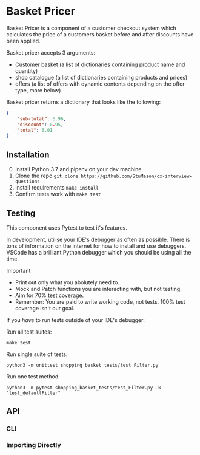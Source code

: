 # Basket Pricer

Basket Pricer is a component of a customer checkout system which calculates the price of a customers basket before and after discounts have been applied.

Basket pricer accepts 3 arguments:

* Customer basket (a list of dictionaries containing product name and quantity)
* shop catalogue (a list of dictionaries containing products and prices)
* offers (a list of offers with dynamic contents depending on the offer type, more below)

Basket pricer returns a dictionary that looks like the following:

```JSON
{
    "sub-total": 6.96,
    "discount": 0.95,
    "total": 6.01
}
```

## Installation

0. Install Python 3.7 and pipenv on your dev machine
1. Clone the repo `git clone https://github.com/StuMason/cx-interview-questions`
2. Install requirements `make install`
3. Confirm tests work with `make test`

## Testing

This component uses Pytest to test it's features.

In development, utilise your IDE's debugger as often as possible. There is tons of information on the internet for how to install and use debuggers. VSCode has a brilliant Python debugger which you should be using all the time.

Important
* Print out only what you abolutely need to.
* Mock and Patch functions you are interacting with, but not testing.
* Aim for 70% test coverage.
* Remember: You are paid to write working code, not tests. 100% test coverage isn't our goal.

If you _have_ to run tests outside of your IDE's debugger:

Run all test suites:

```
make test
```

Run single suite of tests:

```
python3 -m unittest shopping_basket_tests/test_Filter.py
```

Run one test method:

```
python3 -m pytest shopping_basket_tests/test_Filter.py -k "test_defaultFilter"
```

## API

### CLI

### Importing Directly